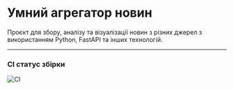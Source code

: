 # Умний агрегатор новин

Проєкт для збору, аналізу та візуалізації новин з різних джерел з використанням Python, FastAPI та інших технологій.

---

### CI статус збірки

![CI](https://github.com/annafadei/news_aggregator_practice/actions/workflows/ci.yml/badge.svg)